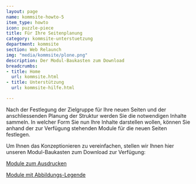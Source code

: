 ```yaml
---
layout: page
name: kommsite-howto-5
item_type: howto
icon: puzzle-piece
title: Für Ihre Seitenplanung
category: kommsite-unterstuetzung
department: kommsite
section: Web Relaunch
img: "media/kommsite/plone.png"
description: Der Modul-Baukasten zum Download
breadcrumbs:
- title: Home
  url: kommsite.html
- title: Unterstützung
  url: kommsite-hilfe.html

---
```


Nach der Festlegung der Zielgruppe für Ihre neuen Seiten und der anschliessenden Planung der Struktur werden Sie die notwendigen Inhalte sammeln.
In welcher Form Sie nun Ihre Inhalte darstellen wollen, können Sie anhand der zur Verfügung stehenden Module für die neuen Seiten festlegen.

Um Ihnen das Konzeptionieren zu vereinfachen, stellen wir Ihnen hier unseren Modul-Baukasten zum Download zur Verfügung: 

<a href="/media/kommsite/Module_zum_Ausdrucken.pdf">Module zum Ausdrucken</a>

<a href="/media/kommsite/Module_mit_Abbildungs-Legende.pdf">Module mit Abbildungs-Legende</a>
